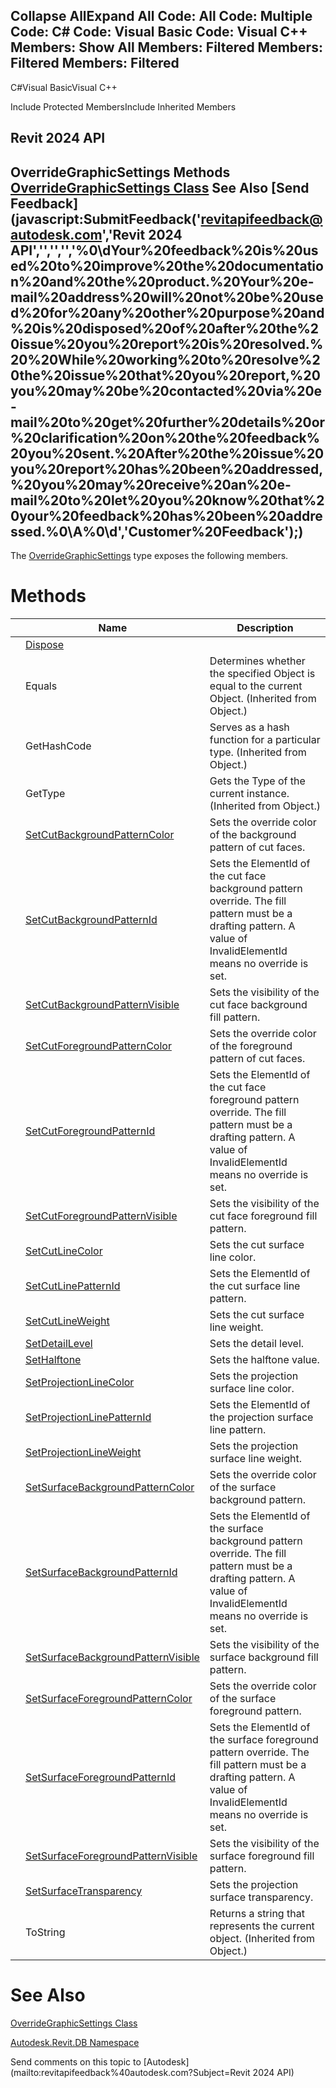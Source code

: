 ﻿

Collapse AllExpand All Code: All Code: Multiple Code: C# Code: Visual Basic Code: Visual C++  Members: Show All Members: Filtered Members: Filtered Members: Filtered   
---  
  
C#Visual BasicVisual C++

Include Protected MembersInclude Inherited Members

Revit 2024 API  
---  
OverrideGraphicSettings Methods  
[OverrideGraphicSettings Class](eb2bd6b6-b7b2-5452-2070-2dbadb9e068a.md) See Also [Send Feedback](javascript:SubmitFeedback\('revitapifeedback@autodesk.com','Revit 2024 API','','','','%0\\dYour%20feedback%20is%20used%20to%20improve%20the%20documentation%20and%20the%20product.%20Your%20e-mail%20address%20will%20not%20be%20used%20for%20any%20other%20purpose%20and%20is%20disposed%20of%20after%20the%20issue%20you%20report%20is%20resolved.%20%20While%20working%20to%20resolve%20the%20issue%20that%20you%20report,%20you%20may%20be%20contacted%20via%20e-mail%20to%20get%20further%20details%20or%20clarification%20on%20the%20feedback%20you%20sent.%20After%20the%20issue%20you%20report%20has%20been%20addressed,%20you%20may%20receive%20an%20e-mail%20to%20let%20you%20know%20that%20your%20feedback%20has%20been%20addressed.%0\\A%0\\d','Customer%20Feedback'\);)  
---  
  
The [OverrideGraphicSettings](eb2bd6b6-b7b2-5452-2070-2dbadb9e068a.md) type exposes the following members.

# Methods

|  | Name | Description |
| --- | --- | --- |
|  | [Dispose](b8a8449b-0b8f-edce-cb22-f10096548f42.md) |  |
|  | Equals | Determines whether the specified Object is equal to the current Object. (Inherited from Object.) |
|  | GetHashCode | Serves as a hash function for a particular type.  (Inherited from Object.) |
|  | GetType | Gets the Type of the current instance. (Inherited from Object.) |
|  | [SetCutBackgroundPatternColor](0d7868f4-fc48-a2e3-6eb2-e6e6e39df793.md) | Sets the override color of the background pattern of cut faces. |
|  | [SetCutBackgroundPatternId](f13852d7-cc6a-773d-a6c5-e063833e4a5c.md) | Sets the ElementId of the cut face background pattern override. The fill pattern must be a drafting pattern. A value of InvalidElementId means no override is set. |
|  | [SetCutBackgroundPatternVisible](04a9f8a6-665d-00f3-875f-bff5bc2bf2d1.md) | Sets the visibility of the cut face background fill pattern. |
|  | [SetCutForegroundPatternColor](26c3c4ed-96b4-964f-86ef-268345d71ec9.md) | Sets the override color of the foreground pattern of cut faces. |
|  | [SetCutForegroundPatternId](3bb99a25-ae9d-6b16-3bc5-8f281f5e50bb.md) | Sets the ElementId of the cut face foreground pattern override. The fill pattern must be a drafting pattern. A value of InvalidElementId means no override is set. |
|  | [SetCutForegroundPatternVisible](52d77752-fa56-6fec-8948-73a1887f2bc6.md) | Sets the visibility of the cut face foreground fill pattern. |
|  | [SetCutLineColor](63294eef-7442-5184-ac64-9a0993d8f5a9.md) | Sets the cut surface line color. |
|  | [SetCutLinePatternId](21855de7-46e1-4899-3b79-b8452cbe99ca.md) | Sets the ElementId of the cut surface line pattern. |
|  | [SetCutLineWeight](0d483b50-a4ab-13ee-9ef6-47d3734ba186.md) | Sets the cut surface line weight. |
|  | [SetDetailLevel](ba8a7967-cb85-57fb-ebe9-1fc416e861c3.md) | Sets the detail level. |
|  | [SetHalftone](1e379671-3cb3-7368-9208-d113ea1c4c09.md) | Sets the halftone value. |
|  | [SetProjectionLineColor](6b780d28-87fb-2ba6-04fa-f973d85ca552.md) | Sets the projection surface line color. |
|  | [SetProjectionLinePatternId](4a2e6314-ae79-f1bb-3727-9ae8bc815b6f.md) | Sets the ElementId of the projection surface line pattern. |
|  | [SetProjectionLineWeight](f9365fee-0031-260d-955a-7796c09b0382.md) | Sets the projection surface line weight. |
|  | [SetSurfaceBackgroundPatternColor](0b7277de-fde8-5b93-c56d-78c4dddedf84.md) | Sets the override color of the surface background pattern. |
|  | [SetSurfaceBackgroundPatternId](3decba62-28ce-5f07-0d78-447de6641932.md) | Sets the ElementId of the surface background pattern override. The fill pattern must be a drafting pattern. A value of InvalidElementId means no override is set. |
|  | [SetSurfaceBackgroundPatternVisible](4ac03f4b-48d6-76b1-2c0d-ffe52b83a580.md) | Sets the visibility of the surface background fill pattern. |
|  | [SetSurfaceForegroundPatternColor](d2557a68-b1dd-c28a-1e63-81be6c186b2d.md) | Sets the override color of the surface foreground pattern. |
|  | [SetSurfaceForegroundPatternId](19dfdb3d-548a-0b3a-5569-5dca7ee28bf4.md) | Sets the ElementId of the surface foreground pattern override. The fill pattern must be a drafting pattern. A value of InvalidElementId means no override is set. |
|  | [SetSurfaceForegroundPatternVisible](da46f789-13b9-9d24-f99d-1dd2ddb367ab.md) | Sets the visibility of the surface foreground fill pattern. |
|  | [SetSurfaceTransparency](a8803ede-cdc0-31ff-113b-9a3a3b6befe6.md) | Sets the projection surface transparency. |
|  | ToString | Returns a string that represents the current object. (Inherited from Object.) |
  
# See Also

[OverrideGraphicSettings Class](eb2bd6b6-b7b2-5452-2070-2dbadb9e068a.md)

[Autodesk.Revit.DB Namespace](87546ba7-461b-c646-cbb1-2cb8f5bff8b2.md)

Send comments on this topic to [Autodesk](mailto:revitapifeedback%40autodesk.com?Subject=Revit 2024 API)